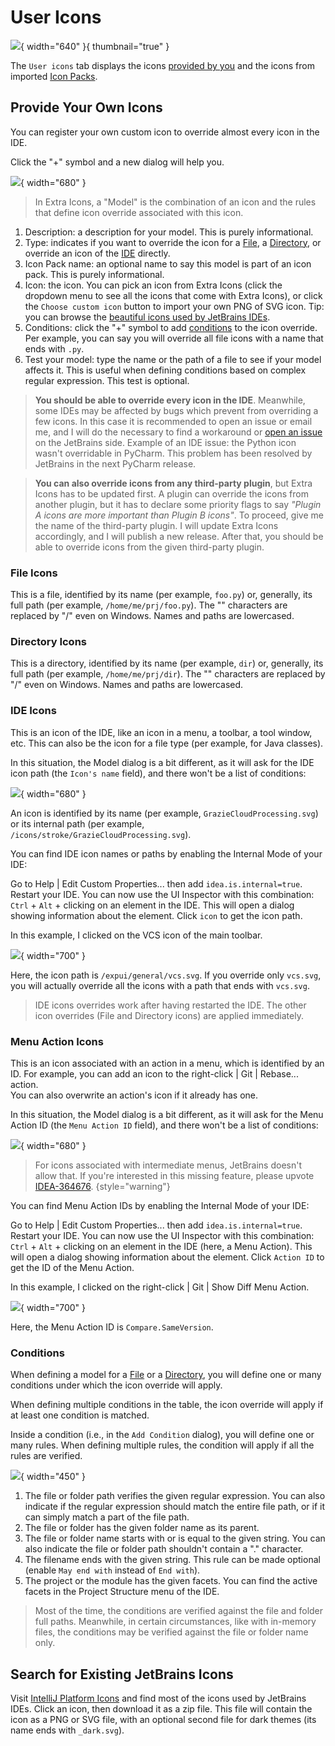 <show-structure for="chapter,procedure,tab,def"/>

# User Icons

![](../../images/extra-icons/extra-icons-user-icons-add-models.png){ width="640" }{ thumbnail="true" }

The `User icons` tab displays the icons [provided by you](#provide-your-own-icons) and the icons from imported [Icon Packs](Extra-Icons-User-Icon-Packs.md).

## Provide Your Own Icons

You can register your own custom icon to override almost every icon in the IDE.

Click the "+" symbol and a new dialog will help you.

![](../../images/extra-icons/extra-icons-new-model.png){ width="680" }

> In Extra Icons, a "Model" is the combination of an icon and the rules that define icon override associated with this icon.

1. Description: a description for your model. This is purely informational.
2. Type: indicates if you want to override the icon for a [File](#file-icons), a [Directory](#directory-icons), or override an icon of the [IDE](#ide-icons) directly.
3. Icon Pack name: an optional name to say this model is part of an icon pack. This is purely informational.
4. Icon: the icon. You can pick an icon from Extra Icons (click the dropdown menu to see all the icons that come with Extra Icons), or click the `Choose custom icon` button to import your own PNG of SVG icon. Tip: you can browse the [beautiful icons used by JetBrains IDEs](https://intellij-icons.jetbrains.design/).
5. Conditions: click the "+" symbol to add [conditions](#conditions) to the icon override. Per example, you can say you will override all file icons with a name that ends with `.py`.
6. Test your model: type the name or the path of a file to see if your model affects it. This is useful when defining conditions based on complex regular expression. This test is optional.

> **You should be able to override every icon in the IDE**. Meanwhile, some IDEs may be affected by bugs which prevent from overriding a few icons. In this case it is recommended to open an issue or email me, and I will do the necessary to find a workaround or [open an issue](https://github.com/jonathanlermitage/intellij-extra-icons-plugin/issues) on the JetBrains side.
> Example of an IDE issue: the Python icon wasn't overridable in PyCharm. This problem has been resolved by JetBrains in the next PyCharm release.

> **You can also override icons from any third-party plugin**, but Extra Icons has to be updated first. A plugin can override the icons from another plugin, but it has to declare some priority flags to say *"Plugin A icons are more important than Plugin B icons"*.
> To proceed, give me the name of the third-party plugin. I will update Extra Icons accordingly, and I will publish a new release. After that, you should be able to override icons from the given third-party plugin.

### File Icons

This is a file, identified by its name (per example, `foo.py`) or, generally, its full path (per example, `/home/me/prj/foo.py`).
The "\" characters are replaced by "/" even on Windows. Names and paths are lowercased.

### Directory Icons

This is a directory, identified by its name (per example, `dir`) or, generally, its full path (per example, `/home/me/prj/dir`).
The "\" characters are replaced by "/" even on Windows. Names and paths are lowercased.

### IDE Icons

This is an icon of the IDE, like an icon in a menu, a toolbar, a tool window, etc. This can also be the icon for a file type (per example, for Java classes).

In this situation, the Model dialog is a bit different, as it will ask for the IDE icon path (the `Icon's name` field), and there won't be a list of conditions:

![](../../images/extra-icons/extra-icons-new-model-ide.png){ width="680" }

An icon is identified by its name (per example, `GrazieCloudProcessing.svg`) or its internal path (per example, `/icons/stroke/GrazieCloudProcessing.svg`).

<procedure title="Find IDE Icon Names" id="find-ide-icon-names">

You can find IDE icon names or paths by enabling the Internal Mode of your IDE:

<step>Go to <ui-path>Help | Edit Custom Properties...</ui-path> then add <code>idea.is.internal=true</code>.</step>
<step>Restart your IDE.</step>
<step>You can now use the UI Inspector with this combination: <code>Ctrl</code> + <code>Alt</code> + clicking on an element in the IDE. This will open a dialog showing information about the element. Click <code>icon</code> to get the icon path.</step>

In this example, I clicked on the VCS icon of the main toolbar.

![](../../images/extra-icons/extra-icons-ui-inspector.png){ width="700" }

Here, the icon path is `/expui/general/vcs.svg`.
If you override only `vcs.svg`, you will actually override all the icons with a path that ends with `vcs.svg`.

</procedure>

> IDE icons overrides work after having restarted the IDE.
> The other icon overrides (File and Directory icons) are applied immediately.

### Menu Action Icons

This is an icon associated with an action in a menu, which is identified by an ID. For example, you can add an icon to the <ui-path>right-click | Git | Rebase...</ui-path> action.  
You can also overwrite an action's icon if it already has one.

In this situation, the Model dialog is a bit different, as it will ask for the Menu Action ID (the `Menu Action ID` field), and there won't be a list of conditions:

![](../../images/extra-icons/extra-icons-new-model-menu-action.png){ width="680" }

> For icons associated with intermediate menus, JetBrains doesn't allow that. If you're interested in this missing feature, please upvote [IDEA-364676](https://youtrack.jetbrains.com/issue/IDEA-364676).
{style="warning"}

<procedure title="Find Menu Action IDs" id="find-menu-action-ids">

You can find Menu Action IDs by enabling the Internal Mode of your IDE:

<step>Go to <ui-path>Help | Edit Custom Properties...</ui-path> then add <code>idea.is.internal=true</code>.</step>
<step>Restart your IDE.</step>
<step>You can now use the UI Inspector with this combination: <code>Ctrl</code> + <code>Alt</code> + clicking on an element in the IDE (here, a Menu Action). This will open a dialog showing information about the element. Click <code>Action ID</code> to get the ID of the Menu Action.</step>

In this example, I clicked on the <ui-path>right-click | Git | Show Diff</ui-path> Menu Action.

![](../../images/extra-icons/extra-icons-ui-inspector-Compare-SameVersion.png){ width="700" }

Here, the Menu Action ID is `Compare.SameVersion`.

</procedure>

### Conditions

When defining a model for a [File](#file-icons) or a [Directory](#directory-icons), you will define one or many conditions under which the icon override will apply.

When defining multiple conditions in the table, the icon override will apply if at least one condition is matched.

Inside a condition (i.e., in the `Add Condition` dialog), you will define one or many rules.
When defining multiple rules, the condition will apply if all the rules are verified.

![](../../images/extra-icons/extra-icons-model-condition.png){ width="450" }

1. The file or folder path verifies the given regular expression. You can also indicate if the regular expression should match the entire file path, or if it can simply match a part of the file path.
2. The file or folder has the given folder name as its parent.
3. The file or folder name starts with or is equal to the given string. You can also indicate the file or folder path shouldn't contain a "." character.
4. The filename ends with the given string. This rule can be made optional (enable `May end with` instead of `End with`).
5. The project or the module has the given facets. You can find the active facets in the Project Structure menu of the IDE.

> Most of the time, the conditions are verified against the file and folder full paths. Meanwhile, in certain circumstances, like with in-memory files, the conditions may be verified against the file or folder name only.

## Search for Existing JetBrains Icons

Visit [IntelliJ Platform Icons](https://intellij-icons.jetbrains.design/) and find most of the icons used by JetBrains IDEs. Click an icon, then download it as a zip file. This file will contain the icon as a PNG or SVG file, with an optional second file for dark themes (its name ends with `_dark.svg`).
